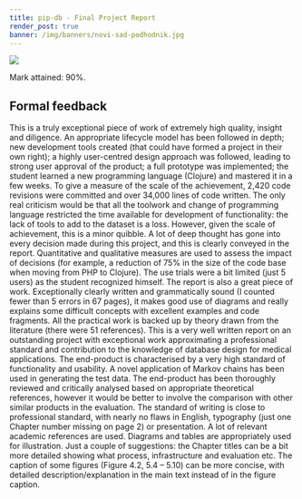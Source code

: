```yaml
---
title: pip-db - Final Project Report
render_post: true
banner: /img/banners/novi-sad-podhodnik.jpg
---
```


<div class="paper">
  <a href="{{ '/u/aston/pip-db/report.pdf' | relative_url }}"
     title="Click to read full paper" target="_blank">
    <img src="{{ '/u/aston/pip-db/report.png' | relative_url }}"/>
  </a>
  <p class="description">
    Mark attained: 90%.
  </p>
</div>

## Formal feedback

This is a truly exceptional piece of work of extremely high quality,
insight and diligence. An appropriate lifecycle model has been
followed in depth; new development tools created (that could have
formed a project in their own right); a highly user-centred design
approach was followed, leading to strong user approval of the product;
a full prototype was implemented; the student learned a new
programming language (Clojure) and mastered it in a few weeks. To give
a measure of the scale of the achievement, 2,420 code revisions were
committed and over 34,000 lines of code written. The only real
criticism would be that all the toolwork and change of programming
language restricted the time available for development of
functionality: the lack of tools to add to the dataset is a
loss. However, given the scale of achievement, this is a minor
quibble. A lot of deep thought has gone into every decision made
during this project, and this is clearly conveyed in the
report. Quantitative and qualitative measures are used to assess the
impact of decisions (for example, a reduction of 75% in the size of
the code base when moving from PHP to Clojure). The use trials were a
bit limited (just 5 users) as the student recognized himself. The
report is also a great piece of work. Exceptionally clearly written
and grammatically sound (I counted fewer than 5 errors in 67 pages),
it makes good use of diagrams and really explains some difficult
concepts with excellent examples and code fragments. All the practical
work is backed up by theory drawn from the literature (there were 51
references). This is a very well written report on an outstanding
project with exceptional work approximating a professional standard
and contribution to the knowledge of database design for medical
applications. The end-product is characterised by a very high standard
of functionality and usability. A novel application of Markov chains
has been used in generating the test data. The end-product has been
thoroughly reviewed and critically analysed based on appropriate
theoretical references, however it would be better to involve the
comparison with other similar products in the evaluation. The standard
of writing is close to professional standard, with nearly no flaws in
English, typography (just one Chapter number missing on page 2) or
presentation. A lot of relevant academic references are used. Diagrams
and tables are appropriately used for illustration. Just a couple of
suggestions: the Chapter titles can be a bit more detailed showing
what process, infrastructure and evaluation etc. The caption of some
figures (Figure 4.2, 5.4 – 5.10) can be more concise, with detailed
description/explanation in the main text instead of in the figure
caption.
